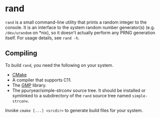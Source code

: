 rand
======
`rand` is a small command-line utility that prints a random integer to the
console. It is an interface to the system random number generator(s) (e.g.
`/dev/urandom` on \*nix), so it doesn't actually perform any PRNG generation
itself. For usage details, see `rand -h`.

Compiling
---------
To build `rand`, you need the following on your system.

*   [CMake](http://www.cmake.org)
*   A compiler that supports C11.
*   The [GMP](http://gmplib.org/) library.
*   The ppuryear/simple-strconv source tree. It should be installed or
    symlinked to a subdirectory of the `rand` source tree named
    `simple-strconv`.

Invoke `cmake [...] <srcdir>` to generate build files for your system.
